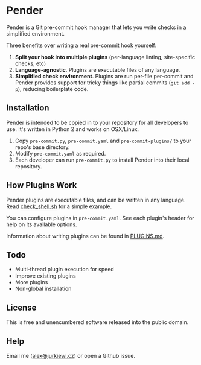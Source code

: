 # Pender

Pender is a Git pre-commit hook manager that lets you write checks in a simplified environment.

Three benefits over writing a real pre-commit hook yourself:

1. **Split your hook into multiple plugins** (per-language linting, site-specific checks, etc)
2. **Language-agnostic**. Plugins are executable files of any language.
3. **Simplified check environment**. Plugins are run per-file per-commit and Pender provides support for tricky things like partial commits (`git add -p`), reducing boilerplate code.

## Installation

Pender is intended to be copied in to your repository for all developers to use. It's written in Python 2 and works on OSX/Linux.

1. Copy `pre-commit.py`, `pre-commit.yaml` and `pre-commit-plugins/` to your repo's base directory.
2. Modify `pre-commit.yaml` as required.
3. Each developer can run `pre-commit.py` to install Pender into their local repository.

## How Plugins Work

Pender plugins are executable files, and can be written in any language. Read [check_shell.sh](pre-commit-plugins/check_shell.sh) for a simple example.

You can configure plugins in `pre-commit.yaml`. See each plugin's header for help on its available options.

Information about writing plugins can be found in [PLUGINS.md](PLUGINS.md).

## Todo

* Multi-thread plugin execution for speed
* Improve existing plugins
* More plugins
* Non-global installation

## License

This is free and unencumbered software released into the public domain.

## Help

Email me (alex@jurkiewi.cz) or open a Github issue.

